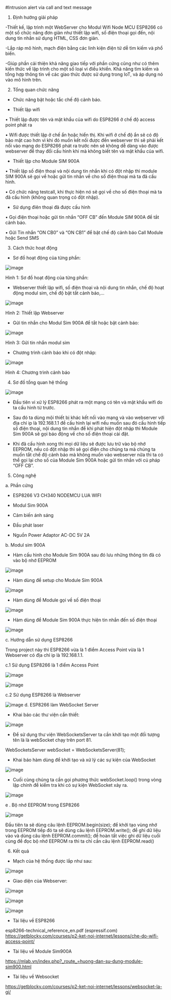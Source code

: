#Intrusion alert via call and text message 
1. Định hướng giải pháp

-Thiết kế, lập trình một WebServer cho Modul Wifi Node MCU ESP8266 có một số chức năng đơn giản như thiết lập wifi, số điện thoại gọi đến, nội dung tin nhắn sử dụng HTML, CSS đơn giản. 

-Lắp ráp mô hình, mạch điện bằng các linh kiện điện tử dễ tìm kiếm và phổ biến.

-Giúp phần cải thiện khả năng giao tiếp với phần cứng cũng như có thêm kiến thức về lập trình cho một số loại vi điều khiển. Khả năng tìm kiếm và tổng hợp thông tin về các giao thức được sử dụng trong IoT, và áp dụng nó vào mô hình trên.

2. Tổng quan chức năng

-	Chức năng bật hoặc tắc chế độ cảnh báo.

-	Thiết lập wifi

•	Thiết lập được tên và mật khẩu của wifi do ESP8266 ở chế độ access point phát ra

•	Wifi được thiết lập ở chế ẩn hoặc hiển thị. Khi wifi ở chế độ ẩn sẽ có độ bảo mật cao hơn vì khi đó muốn kết nối được đến webserver thì sẽ phải kết nối vào mạng do ESP8266 phát ra trước nên sẽ không dễ dàng vào được webserver để thay đổi cấu hình khi mà không biết tên và mật khẩu của wifi.

-	Thiết lập cho Module SIM 900A

  •	Thiết lập số điện thoại và nội dung tin nhắn khi có đột nhập thì module SIM 900A sẽ gọi về hoặc gửi tin nhắn về cho số điện thoại mà ta đã cấu hình.
  
  •	Có chức năng testcall, khi thực hiện nó sẽ gọi về cho số điện thoại mà ta đã cấu hình (không quan trọng có đột nhập).

-	Sử dụng điên thoại đã được cấu hình 

  •	Gọi điện thoại hoặc gửi tin nhắn “OFF CB” đến Module SIM 900A để tắt cảnh báo.
  
  •	Gửi Tin nhắn “ON CB0” và “ON CB1” để bật chế độ cảnh báo Call Module hoặc Send SMS 

3. Cách thức hoạt động

-	Sơ đồ hoạt động của từng phần:

![image](https://user-images.githubusercontent.com/59023235/151993601-a58b6d84-42da-4280-8995-60d0636b18c5.png)
                                     
Hình 1: Sơ đồ hoạt động của từng phần:

-	Webserver thiết lập wifi, số điện thoại và nội dung tin nhắn, chế độ hoạt động modul sim, chế độ bật tắt cảnh báo,…

![image](https://user-images.githubusercontent.com/59023235/151993646-2f95bcda-5d63-416c-92d6-59cd8f9e198b.png)

                                    
Hình 2: Thiết lập Webserver

-	Gửi tin nhắn cho Modul Sim 900A để tắt hoặc bật cảnh báo:

![image](https://user-images.githubusercontent.com/59023235/151993671-86f6112e-9c4d-4179-93f8-c38f068970f8.png)

                                      
Hình 3: Gửi tin nhắn modul sim

-	Chương trình cảnh báo khi có đột nhâp:

![image](https://user-images.githubusercontent.com/59023235/151993739-17722901-83b6-4c92-b66a-59d0686f5733.png)

  
Hình 4: Chương trình cảnh báo

4. Sơ đồ tổng quan hệ thống

![image](https://user-images.githubusercontent.com/59023235/151993826-761349fb-9f3a-42e6-b5a4-024d4d4718ca.png)

-	Đầu tiên vi xử lý ESP8266 phát ra một mạng có tên và mật khẩu wifi do ta cấu hình từ trước.

-	Sau đó ta dùng mội thiết bị khác kết nối vào mạng và vào webserver với địa chỉ ip là 192.168.1.1 đề cấu hình lại wifi nếu muốn sau đó cấu hình tiếp số điện thoại, nội dung tin nhắn để khi phát hiện đột nhập thì Module Sim 900A sẽ gọi báo động về cho số điện thoại cài đặt.

-	Khi đã cấu hình xong thì mọi dữ liệu sẽ được lưu trữ vào bộ nhớ EEPROM, nếu có đột nhập thì sẽ gọi điện cho chúng ta mà chúng ta muốn tắt chế độ cảnh báo mà không muốn vào webserver nữa thì ta có thể gọi lại cho số của Module Sim 900A hoặc gửi tin nhắn với cú pháp “OFF CB”.

5. Công nghệ

a. Phần cứng 

- ESP8266 V3 CH340 NODEMCU LUA WIFI

- Modul Sim 900A

- Cảm biến ánh sáng

- Đầu phát laser

- Nguồn Power Adaptor AC-DC 5V 2A

b. Modul sim 900A

-	Hàm cấu hình cho Module Sim 900A sau đó lưu những thông tin đã có vào bộ nhớ EEPROM

![image](https://user-images.githubusercontent.com/59023235/152003196-87d7b0fc-a56b-422c-81e5-baae6f3f7127.png)

-	Hàm dùng để setup cho Module Sim 900A

![image](https://user-images.githubusercontent.com/59023235/152003620-781934e7-bc41-401c-8780-6456a08e9820.png)

-	Hàm dùng để Module gọi về số điện thoại 

![image](https://user-images.githubusercontent.com/59023235/152003714-861f3cb1-a6e4-4a4f-9232-95196c2b0d4f.png)

-	Hàm dùng để Module Sim 900A thực hiện tin nhắn đến số điện thoại

![image](https://user-images.githubusercontent.com/59023235/152003836-077ffe21-ecb4-4b3b-afad-9fd90b5441d1.png)

c. Hướng dẫn sử dụng ESP8266

  Trong project này thì ESP8266 vừa là 1 điểm Access Point vừa là 1 Webserver có địa chỉ ip là 192.168.1.1.

c.1 Sử dụng ESP8266 là 1 điểm Access Point

![image](https://user-images.githubusercontent.com/59023235/151996242-21175e8f-a541-4c61-b6a0-ef1cb17826a1.png)

![image](https://user-images.githubusercontent.com/59023235/151996251-a3fe7b01-4854-470e-a6a4-19e544494b7f.png)

c.2 Sử dụng ESP8266 là Webserver

![image](https://user-images.githubusercontent.com/59023235/151996371-efac3d01-6d8f-4bfa-a20f-1e7c824019b6.png)
d. ESP8266 làm WebSocket Server

- Khai báo các thư viện cần thiết:

![image](https://user-images.githubusercontent.com/59023235/152004497-fa255fd2-be3e-461a-a502-54d69f8eedc1.png)

- Để sử dụng thư viện WebSocketsServer ta cần khởi tạo một đối tượng tên là là webSocket chạy trên port 81.

WebSocketsServer webSocket = WebSocketsServer(81);

-	Khai báo hàm dùng để khởi tạo và xử lý các sự kiện của WebSocket 

![image](https://user-images.githubusercontent.com/59023235/152005141-dbf5e86f-7090-405d-92a3-716d7e344bbd.png)

- Cuối cùng chúng ta cần gọi phương thức webSocket.loop() trong vòng lặp chính để kiểm tra khi có sự kiện WebSocket xảy ra.

![image](https://user-images.githubusercontent.com/59023235/152005226-2543a9e5-bd63-41b1-b057-98fd6274d752.png)


e . Bộ nhớ EEPROM trong ESP8266

![image](https://user-images.githubusercontent.com/59023235/151996932-ac81efa5-62a1-4452-a2e3-da23ea63f9f2.png)

Đầu tiên ta sẽ dùng câu lệnh EEPROM.begin(size); để khởi tạo vùng nhớ trong EEPROM tiếp đó ta sẽ dùng câu lệnh EEPROM.write(); để ghi dữ liệu vào và dùng câu lệnh EEPROM.commit(); để hoàn tất việc ghi dữ liệu cuối cùng để đọc bộ nhớ EEPROM ra thì ta chỉ cần câu lệnh EEPROM.read()

6. Kết quả

-	Mạch của hệ thống được lắp như sau: 

![image](https://user-images.githubusercontent.com/59023235/151997272-7fe46218-be95-4f0e-92a3-fa6151abf907.png)

-	Giao diện của Webserver: 

![image](https://user-images.githubusercontent.com/59023235/151997311-9ec42f8c-b42c-4485-bb71-92b9441b9d36.png)

![image](https://user-images.githubusercontent.com/59023235/151997334-03949cc0-7631-4b78-9aa5-7733b2b250d2.png)

![image](https://user-images.githubusercontent.com/59023235/151997360-3610fd8c-7bbb-459b-9a35-a3baa682c008.png)

-	Tài liệu về ESP8266

esp8266-technical_reference_en.pdf (espressif.com)
https://getblocky.com/courses/p2-ket-noi-internet/lessons/che-do-wifi-access-point/

-	Tài liệu về Module Sim900A

https://mlab.vn/index.php?_route_=huong-dan-su-dung-module-sim900.html
-	Tài liệu về Websocket

https://getblocky.com/courses/p2-ket-noi-internet/lessons/websocket-la-gi/


